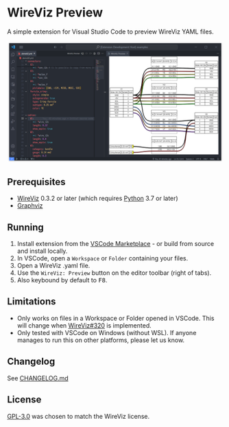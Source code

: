 # WireViz Preview

A simple extension for Visual Studio Code to preview WireViz YAML files.

![Screenshot](/img/screenshot.png)

## Prerequisites
- [WireViz](https://github.com/wireviz/WireViz) 0.3.2 or later (which requires [Python](https://www.python.org/downloads/) 3.7 or later)
- [Graphviz](https://graphviz.org/download/)

## Running
1. Install extension from the [VSCode Marketplace](https://marketplace.visualstudio.com/items?itemName=NanangP.vscode-wireviz-preview) - or build from source and install locally.
2. In VSCode, open a `Workspace` or `Folder` containing your files.
3. Open a WireViz .yaml file.
4. Use the `WireViz: Preview` button on the editor toolbar (right of tabs).
5. Also keybound by default to <kbd>F8</kbd>.

## Limitations
- Only works on files in a Workspace or Folder opened in VSCode. This will change when [WireViz#320](https://github.com/wireviz/WireViz/issues/320) is implemented.
- Only tested with VSCode on Windows (without WSL). If anyone manages to run this on other platforms, please let us know.

## Changelog
See [CHANGELOG.md](CHANGELOG.md)

## License
[GPL-3.0](LICENSE) was chosen to match the WireViz license.
